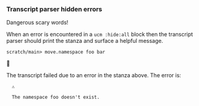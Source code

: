 ### Transcript parser hidden errors

Dangerous scary words\!

When an error is encountered in a `ucm :hide:all` block
then the transcript parser should print the stanza
and surface a helpful message.

``` ucm :hide:all
scratch/main> move.namespace foo bar
```

🛑

The transcript failed due to an error in the stanza above. The error is:

``` 
  ⚠️
  
  The namespace foo doesn't exist.
```
